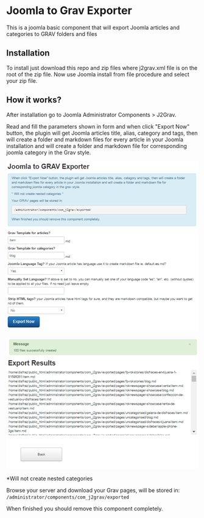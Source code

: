 # Joomla to Grav Exporter

This is a joomla basic component that will export Joomla articles and categories to GRAV folders and files

## Installation

To install just download this repo and zip files where j2grav.xml file is on the root of the zip file. Now use Joomla install from file procedure and select your zip file.

## How it works?

After installation go to Joomla Administrator Components > J2Grav.

Read and fill the parameters shown in form and when click "Export Now" button, the plugin will get Joomla articles title, alias, category and tags, then will create a folder and markdown files for every article in your Joomla installation and will create a folder and markdown file for corresponding joomla category in the Grav style.

![j2grav-main.png](j2grav-main.png)


![j2grav-results.png](j2grav-results.png)

*Will not create nested categories

Browse your server and download your Grav pages, will be stored in: `/administrator/components/com_j2grav/exported`

When finished you should remove this component completely.
